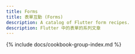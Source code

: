 ```yaml
---
title: Forms
title: 表單互動 (Forms)
description: A catalog of Flutter form recipes.
description: Flutter 中的表單的系列文章
---
```


{% include docs/cookbook-group-index.md %}
